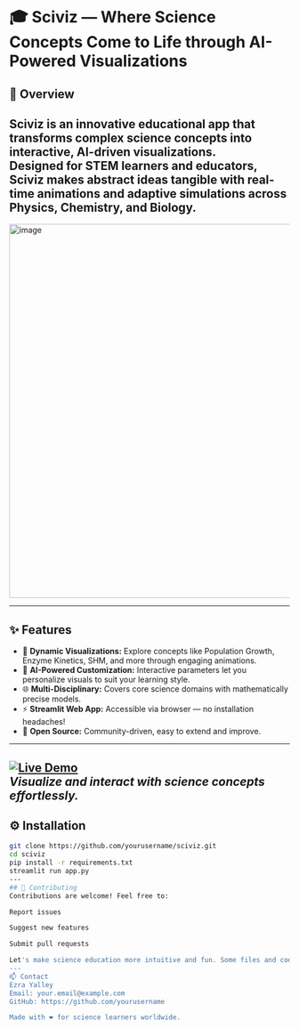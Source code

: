 # 🎓 Sciviz — Where Science Concepts Come to Life through AI-Powered Visualizations

## 🚀 Overview

**Sciviz** is an innovative educational app that transforms complex science concepts into **interactive, AI-driven visualizations**.  
Designed for STEM learners and educators, Sciviz makes abstract ideas tangible with real-time animations and adaptive simulations across Physics, Chemistry, and Biology.
---

<img width="1135" height="672" alt="image" src="https://github.com/user-attachments/assets/b61ab4a6-f46a-4f40-83c3-1e51a4e15362" />

---

## ✨ Features

- 🔬 **Dynamic Visualizations:** Explore concepts like Population Growth, Enzyme Kinetics, SHM, and more through engaging animations.  
- 🤖 **AI-Powered Customization:** Interactive parameters let you personalize visuals to suit your learning style.  
- 🌐 **Multi-Disciplinary:** Covers core science domains with mathematically precise models.  
- ⚡ **Streamlit Web App:** Accessible via browser — no installation headaches!  
- 🤝 **Open Source:** Community-driven, easy to extend and improve.

---

[![Live Demo](https://img.shields.io/badge/Live-Demo-blue?style=for-the-badge&logo=streamlit)](https://your-sciviz-app-link.streamlit.app)  
*Visualize and interact with science concepts effortlessly.*
---

## ⚙️ Installation

```bash
git clone https://github.com/yourusername/sciviz.git
cd sciviz
pip install -r requirements.txt
streamlit run app.py
---
## 🤝 Contributing
Contributions are welcome! Feel free to:

Report issues

Suggest new features

Submit pull requests

Let's make science education more intuitive and fun. Some files and codes are hidden, for full access and collaboration, reach out...
---
📫 Contact
Ezra Yalley
Email: your.email@example.com
GitHub: https://github.com/yourusername

Made with ❤️ for science learners worldwide.

